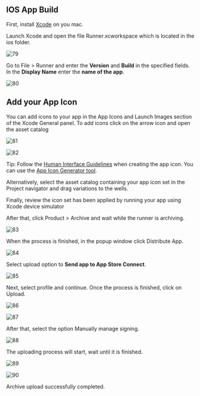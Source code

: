 ## IOS App Build

First, install [Xcode](https://developer.apple.com/xcode/) on you mac.

Launch Xcode and open the file Runner.xcworkspace which is located in the ios folder.

![79](../images/79.png)


Go to File > Runner and enter the **Version** and **Build** in the specified fields.
In the **Display Name** enter the **name of the app**.

![80](../images/80.png)

## Add your App Icon

You can add icons to your app in the App Icons and Launch Images section of the Xcode General panel. To add icons click on the arrow icon and open the asset catalog

![81](../images/81.png)

![82](../images/82.png)

  Tip: Follow the [Human Interface Guidelines](https://developer.apple.com/design/human-interface-guidelines/ios/icons-and-images/app-icon/) when creating the app icon. You can use the [App Icon Generator tool](https://makeappicon.com/).

Alternatively, select the asset catalog containing your app icon set in the Project navigator and drag variations to the wells.

Finally, review the icon set has been applied by running your app using Xcode device simulator

After that, click Product > Archive and wait while the runner is archiving.

![83](../images/83.png)

When the process is finished, in the popup window click Distribute App.

![84](../images/84.png)

Select upload option to **Send app to App Store Connect**.

![85](../images/85.png)

Next, select profile and continue. Once the process is finished, click on Upload.

![86](../images/86.png)

![87](../images/87.png)

After that, select the option Manually manage signing.

![88](../images/88.png)

The uploading process will start, wait until it is finished.

![89](../images/89.png)

![90](../images/90.png)

Archive upload successfully completed.